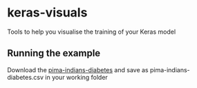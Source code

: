# keras-visuals
Tools to help you visualise the training of your Keras model

## Running the example

Download the
[pima-indians-diabetes](http://archive.ics.uci.edu/ml/machine-learning-databases/pima-indians-diabetes/pima-indians-diabetes.data)
and save as pima-indians-diabetes.csv in your working folder


